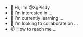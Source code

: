 - 👋 Hi, I’m @XgPisdy
- 👀 I’m interested in ...
- 🌱 I’m currently learning ...
- 💞️ I’m looking to collaborate on ...
- 📫 How to reach me ...

<!---
XgPisdy/XgPisdy is a ✨ special ✨ repository because its `README.md` (this file) appears on your GitHub profile.
You can click the Preview link to take a look at your changes.
--->
